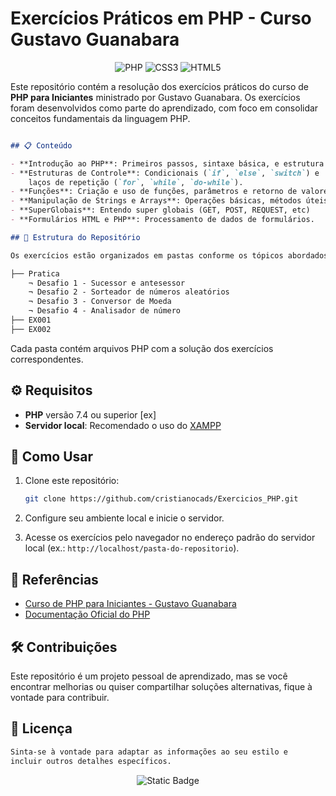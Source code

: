 # Exercícios Práticos em PHP - Curso Gustavo Guanabara

<div align="center">

![PHP](https://img.shields.io/badge/php-%23777BB4.svg?style=for-the-badge&logo=php&logoColor=white)
![CSS3](https://img.shields.io/badge/css3-%231572B6.svg?style=for-the-badge&logo=css3&logoColor=white)
![HTML5](https://img.shields.io/badge/html5-%23E34F26.svg?style=for-the-badge&logo=html5&logoColor=white)

</div>

Este repositório contém a resolução dos exercícios práticos do curso de **PHP para Iniciantes** ministrado por Gustavo Guanabara. Os exercícios foram desenvolvidos como parte do aprendizado, com foco em consolidar conceitos fundamentais da linguagem PHP.

```markdown

## 📋 Conteúdo

- **Introdução ao PHP**: Primeiros passos, sintaxe básica, e estrutura de um script PHP.
- **Estruturas de Controle**: Condicionais (`if`, `else`, `switch`) e 
    laços de repetição (`for`, `while`, `do-while`).
- **Funções**: Criação e uso de funções, parâmetros e retorno de valores.
- **Manipulação de Strings e Arrays**: Operações básicas, métodos úteis e exercícios aplicados.
- **SuperGlobais**: Entendo super globais (GET, POST, REQUEST, etc)
- **Formulários HTML e PHP**: Processamento de dados de formulários.

## 📂 Estrutura do Repositório

Os exercícios estão organizados em pastas conforme os tópicos abordados no curso:

├── Pratica
    ¬ Desafio 1 - Sucessor e antesessor
    ¬ Desafio 2 - Sorteador de números aleatórios
    ¬ Desafio 3 - Conversor de Moeda
    ¬ Desafio 4 - Analisador de número
├── EX001 
├── EX002 

```

Cada pasta contém arquivos PHP com a solução dos exercícios correspondentes.

## ⚙️ Requisitos

- **PHP** versão 7.4 ou superior [ex]
- **Servidor local**: Recomendado o uso do [XAMPP](https://www.apachefriends.org/)

## 🚀 Como Usar

1. Clone este repositório:

   ```bash
   git clone https://github.com/cristianocads/Exercicios_PHP.git
   ```

2. Configure seu ambiente local e inicie o servidor.
3. Acesse os exercícios pelo navegador no endereço padrão do servidor local (ex.: `http://localhost/pasta-do-repositorio`).

## 📖 Referências

- [Curso de PHP para Iniciantes - Gustavo Guanabara](https://www.cursoemvideo.com/curso/php/)
- [Documentação Oficial do PHP](https://www.php.net/manual/)

## 🛠️ Contribuições

Este repositório é um projeto pessoal de aprendizado, mas se você encontrar melhorias ou quiser compartilhar soluções alternativas, fique à vontade para contribuir.

## 📜 Licença

```bash
Sinta-se à vontade para adaptar as informações ao seu estilo e 
incluir outros detalhes específicos.
```

<div align="center">

![Static Badge](https://img.shields.io/badge/Colabore%20com%20seu%20conhecimento%20%F0%9F%A4%98-%233583F0)

</div>

